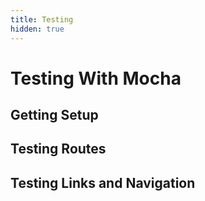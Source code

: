 ```yaml
---
title: Testing
hidden: true
---
```


# Testing With Mocha

## Getting Setup


## Testing Routes


## Testing Links and Navigation

